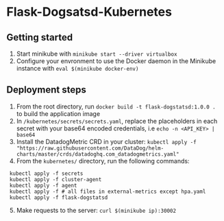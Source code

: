 # Flask-Dogsatsd-Kubernetes

## Getting started

1. Start minikube with `minikube start --driver virtualbox`
2. Configure your envronment to use the Docker daemon in the Minikube instance with `eval $(minikube docker-env)`

## Deployment steps

1. From the root directory, run `docker build -t flask-dogstatsd:1.0.0 .` to build the application image
2. In `/kubernetes/secrets/secrets.yaml`, replace the placeholders in each secret with your base64 encoded credentials, i.e `echo -n <API_KEY> | base64`
3. Install the DatadogMetric CRD in your cluster:
`kubectl apply -f "https://raw.githubusercontent.com/DataDog/helm-charts/master/crds/datadoghq.com_datadogmetrics.yaml"`
4. From the `kubernetes/` directory, run the following commands:
```
 kubectl apply -f secrets
 kubectl apply -f cluster-agent
 kubectl apply -f agent
 kubectl apply -f # all files in external-metrics except hpa.yaml
 kubectl apply -f flask-dogstatsd
```
5. Make requests to the server: `curl $(minikube ip):30002`
